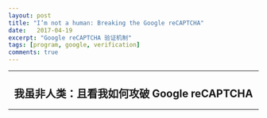 ```yaml
---
layout: post
title: "I’m not a human: Breaking the Google reCAPTCHA"
date:   2017-04-19
excerpt: "Google reCAPTCHA 验证机制"
tags: [program, google, verification]
comments: true
---
```


---

<h2 align="center">我虽非人类：且看我如何攻破 Google reCAPTCHA</h2>

---

